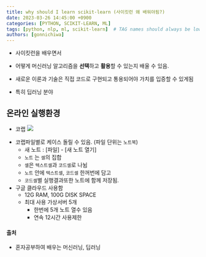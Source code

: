 ```yaml
---
title: why should I learn scikit-learn (사이킷런 왜 배워야됨?)
date: 2023-03-26 14:45:00 +0900
categories: [PYTHON, SCIKIT-LEARN, ML]
tags: [python, nlp, ml, scikit-learn]  # TAG names should always be lowercase
authors: [gonnichiwa]
---
```


- 사이킷런을 배우면서
- 어떻게 머신러닝 알고리즘을 **선택**하고 **활용**할 수 있는지 배울 수 있음.

- 새로운 이론과 기술은 직접 코드로 구현되고 통용되어야 가치를 입증할 수 있게됨
- 특히 딥러닝 분야

## 온라인 실행환경
- 코랩
![](https://img1.daumcdn.net/thumb/R1280x0/?scode=mtistory2&fname=https%3A%2F%2Fblog.kakaocdn.net%2Fdn%2FNGpmN%2FbtsF7Q9PeJX%2Fk7rgpkG4wD6efOahRpHSSK%2Fimg.png)
+ 코랩파일별로 케이스 돌릴 수 있음. (파일 단위는 `노트북`)
  - 새 노트 : [파일] - [새 노트 열기]
  - `노트` 는 `셀`의 집합
  - `셀`은 `텍스트셀`과 `코드셀`로 나뉨
  - `노트` 안에 `텍스트셀`, `코드셀` 한꺼번에 담고
  - `코드셀`별 실행결과또한 노트에 함께 저장됨.
+ 구글 클라우드 사용함
  - 12G RAM, 100G DISK SPACE
  + 최대 사용 가상서버 5개
    - 한번에 5개 노트 열수 있음
    - 연속 12시간 사용제한



#### 출처
- 혼자공부하여 배우는 머신러닝, 딥러닝